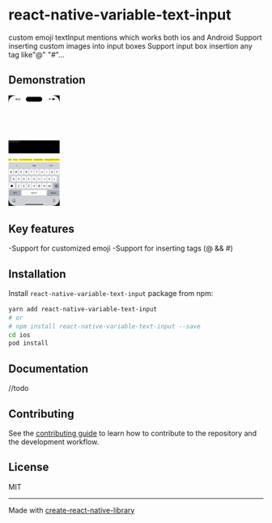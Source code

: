 # react-native-variable-text-input

custom emoji textInput mentions which works both ios and Android
Support inserting custom images into input boxes
Support input box insertion any tag like"@" "#"...
## Demonstration

<img src="./gifs/demo.gif?raw=true" width="20%">

## Key features

-Support for customized emoji
-Support for inserting tags (@ && #)

## Installation

Install `react-native-variable-text-input` package from npm:

```sh
yarn add react-native-variable-text-input
# or
# npm install react-native-variable-text-input --save
cd ios
pod install
```

## Documentation

//todo

## Contributing

See the [contributing guide](CONTRIBUTING.md) to learn how to contribute to the repository and the development workflow.

## License

MIT

---

Made with [create-react-native-library](https://github.com/callstack/react-native-builder-bob)
